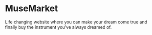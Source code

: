 # MuseMarket
Life changing website where you can make your dream come true and finally buy the instrument you've always dreamed of.
